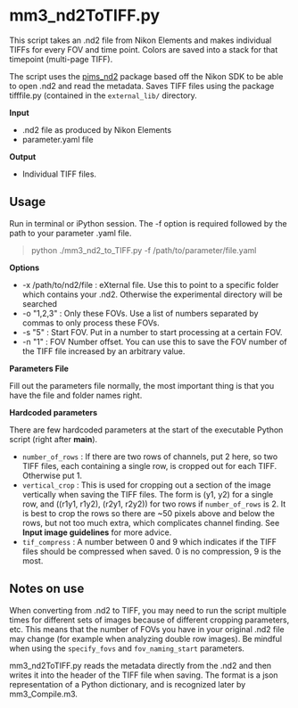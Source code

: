 # mm3_nd2ToTIFF.py
This script takes an .nd2 file from Nikon Elements and makes individual TIFFs for every FOV and time point. Colors are saved into a stack for that timepoint (multi-page TIFF). 

The script uses the [pims_nd2](https://github.com/soft-matter/pims_nd2) package based off the Nikon SDK to be able to open .nd2 and read the metadata. Saves TIFF files using the package tifffile.py (contained in the `external_lib/` directory. 

**Input**
* .nd2 file as produced by Nikon Elements
* parameter.yaml file

**Output**
* Individual TIFF files. 

## Usage
Run in terminal or iPython session. The -f option is required followed by the path to your parameter .yaml file. 

> python ./mm3_nd2_to_TIFF.py -f /path/to/parameter/file.yaml

**Options**

* -x /path/to/nd2/file : eXternal file. Use this to point to a specific folder which contains your .nd2. Otherwise the experimental directory will be searched
* -o "1,2,3" : Only these FOVs. Use a list of numbers separated by commas to only process these FOVs.
* -s "5" : Start FOV. Put in a number to start processing at a certain FOV. 
* -n "1" : FOV Number offset. You can use this to save the FOV number of the TIFF file increased by an arbitrary value. 

**Parameters File**

Fill out the parameters file normally, the most important thing is that you have the file and folder names right.

**Hardcoded parameters**

There are few hardcoded parameters at the start of the executable Python script (right after __main__). 

* `number_of_rows` : If there are two rows of channels, put 2 here, so two TIFF files, each containing a single row, is cropped out for each TIFF. Otherwise put 1. 
* `vertical_crop` : This is used for cropping out a section of the image vertically when saving the TIFF files. The form is (y1, y2) for a single row, and ((r1y1, r1y2), (r2y1, r2y2)) for two rows if `number_of_rows` is 2. It is best to crop the rows so there are ~50 pixels above and below the rows, but not too much extra, which complicates channel finding. See **Input image guidelines** for more advice. 
* `tif_compress` : A number between 0 and 9 which indicates if the TIFF files should be compressed when saved. 0 is no compression, 9 is the most.

## Notes on use

When converting from .nd2 to TIFF, you may need to run the script multiple times for different sets of images because of different cropping parameters, etc. This means that the number of FOVs you have in your original .nd2 file may change (for example when analyzing double row images). Be mindful when using the `specify_fovs` and `fov_naming_start` parameters. 

mm3_nd2ToTIFF.py reads the metadata directly from the .nd2 and then writes it into the header of the TIFF file when saving. The format is a json representation of a Python dictionary, and is recognized later by mm3_Compile.m3.  
